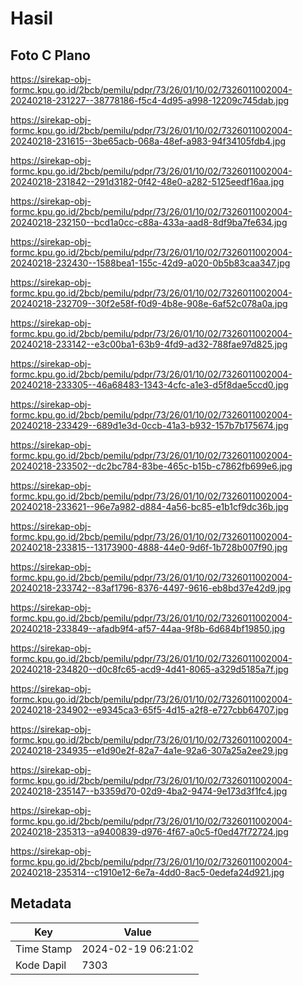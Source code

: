 # Hasil

## Foto C Plano

https://sirekap-obj-formc.kpu.go.id/2bcb/pemilu/pdpr/73/26/01/10/02/7326011002004-20240218-231227--38778186-f5c4-4d95-a998-12209c745dab.jpg

https://sirekap-obj-formc.kpu.go.id/2bcb/pemilu/pdpr/73/26/01/10/02/7326011002004-20240218-231615--3be65acb-068a-48ef-a983-94f34105fdb4.jpg

https://sirekap-obj-formc.kpu.go.id/2bcb/pemilu/pdpr/73/26/01/10/02/7326011002004-20240218-231842--291d3182-0f42-48e0-a282-5125eedf16aa.jpg

https://sirekap-obj-formc.kpu.go.id/2bcb/pemilu/pdpr/73/26/01/10/02/7326011002004-20240218-232150--bcd1a0cc-c88a-433a-aad8-8df9ba7fe634.jpg

https://sirekap-obj-formc.kpu.go.id/2bcb/pemilu/pdpr/73/26/01/10/02/7326011002004-20240218-232430--1588bea1-155c-42d9-a020-0b5b83caa347.jpg

https://sirekap-obj-formc.kpu.go.id/2bcb/pemilu/pdpr/73/26/01/10/02/7326011002004-20240218-232709--30f2e58f-f0d9-4b8e-908e-6af52c078a0a.jpg

https://sirekap-obj-formc.kpu.go.id/2bcb/pemilu/pdpr/73/26/01/10/02/7326011002004-20240218-233142--e3c00ba1-63b9-4fd9-ad32-788fae97d825.jpg

https://sirekap-obj-formc.kpu.go.id/2bcb/pemilu/pdpr/73/26/01/10/02/7326011002004-20240218-233305--46a68483-1343-4cfc-a1e3-d5f8dae5ccd0.jpg

https://sirekap-obj-formc.kpu.go.id/2bcb/pemilu/pdpr/73/26/01/10/02/7326011002004-20240218-233429--689d1e3d-0ccb-41a3-b932-157b7b175674.jpg

https://sirekap-obj-formc.kpu.go.id/2bcb/pemilu/pdpr/73/26/01/10/02/7326011002004-20240218-233502--dc2bc784-83be-465c-b15b-c7862fb699e6.jpg

https://sirekap-obj-formc.kpu.go.id/2bcb/pemilu/pdpr/73/26/01/10/02/7326011002004-20240218-233621--96e7a982-d884-4a56-bc85-e1b1cf9dc36b.jpg

https://sirekap-obj-formc.kpu.go.id/2bcb/pemilu/pdpr/73/26/01/10/02/7326011002004-20240218-233815--13173900-4888-44e0-9d6f-1b728b007f90.jpg

https://sirekap-obj-formc.kpu.go.id/2bcb/pemilu/pdpr/73/26/01/10/02/7326011002004-20240218-233742--83af1796-8376-4497-9616-eb8bd37e42d9.jpg

https://sirekap-obj-formc.kpu.go.id/2bcb/pemilu/pdpr/73/26/01/10/02/7326011002004-20240218-233849--afadb9f4-af57-44aa-9f8b-6d684bf19850.jpg

https://sirekap-obj-formc.kpu.go.id/2bcb/pemilu/pdpr/73/26/01/10/02/7326011002004-20240218-234820--d0c8fc65-acd9-4d41-8065-a329d5185a7f.jpg

https://sirekap-obj-formc.kpu.go.id/2bcb/pemilu/pdpr/73/26/01/10/02/7326011002004-20240218-234902--e9345ca3-65f5-4d15-a2f8-e727cbb64707.jpg

https://sirekap-obj-formc.kpu.go.id/2bcb/pemilu/pdpr/73/26/01/10/02/7326011002004-20240218-234935--e1d90e2f-82a7-4a1e-92a6-307a25a2ee29.jpg

https://sirekap-obj-formc.kpu.go.id/2bcb/pemilu/pdpr/73/26/01/10/02/7326011002004-20240218-235147--b3359d70-02d9-4ba2-9474-9e173d3f1fc4.jpg

https://sirekap-obj-formc.kpu.go.id/2bcb/pemilu/pdpr/73/26/01/10/02/7326011002004-20240218-235313--a9400839-d976-4f67-a0c5-f0ed47f72724.jpg

https://sirekap-obj-formc.kpu.go.id/2bcb/pemilu/pdpr/73/26/01/10/02/7326011002004-20240218-235314--c1910e12-6e7a-4dd0-8ac5-0edefa24d921.jpg


## Metadata

| Key        | Value               |
| ---------- | ------------------- |
| Time Stamp | 2024-02-19 06:21:02 |
| Kode Dapil | 7303                |



